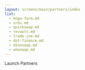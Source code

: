 ```yaml
---
layout: screens/main/partners/index
list:
  - koga-farm.md
  - orbs.md
  - quickswap.md
  - revault.md
  - trade-joe.md
  - dot-finance.md
  - dinoswap.md
  - wowswap.md
---
```


Launch Partners
